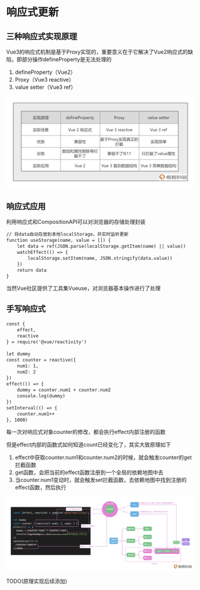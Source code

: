 # 响应式更新

## 三种响应式实现原理

Vue3的响应式机制是基于Proxy实现的，重要意义在于它解决了Vue2响应式的缺陷，即部分操作defineProperty是无法处理的

1. defineProperty（Vue2）
2. Proxy（Vue3 reactive）
3. value setter（Vue3 ref）

![](./assets/02-响应式原理区别.webp)

## 响应式应用

利用响应式和CompositionAPI可以对浏览器的存储处理封装

```JS
// 将data自动存放到本地localStorage，并实时监听更新
function useStorage(name, value = []) {
    let data = ref(JSON.parse(localStorage.getItem(name) || value))
    watchEffect(() => {
        localStorage.setItem(name, JSON.stringify(data.value))
    })
    return data
}
```

当然Vue社区提供了工具集Vueuse，对浏览器基本操作进行了处理

## 手写响应式

```JS
const {
    effect,
    reactive
} = require('@vue/reactivity')

let dummy
const counter = reactive({
    num1: 1,
    num2: 2
})
effect(() => {
    dummy = counter.num1 + counter.num2
    console.log(dummy)
})
setInterval(() => {
    counter.num1++
}, 1000)
```

每一次对响应式对象counter的修改，都会执行effect内部注册的函数

但是effect内部的函数式如何知道count已经变化了，其实大致原理如下
1. effect中获取counter.num1和counter.num2的时候，就会触发counter的get拦截函数
2. get函数，会把当前的effect函数注册到一个全局的依赖地图中去
3. 当counter.num1变动时，就会触发set拦截函数，去依赖地图中找到注册的effect函数，然后执行

![](./assets/02-%E5%93%8D%E5%BA%94%E5%BC%8F%E5%8E%9F%E7%90%86.webp)

TODO(原理实现后续添加)
